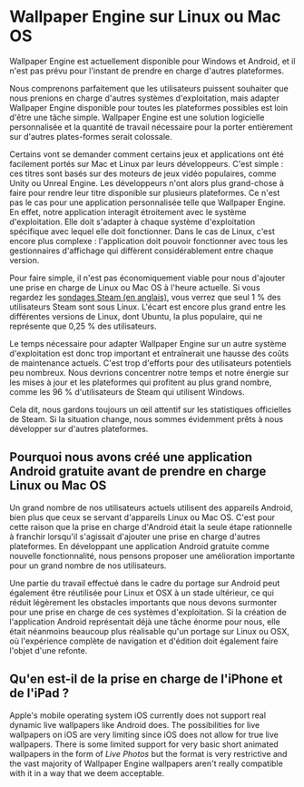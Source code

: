 # Wallpaper Engine sur Linux ou Mac OS

Wallpaper Engine est actuellement disponible pour Windows et Android, et il n'est pas prévu pour l'instant de prendre en charge d'autres plateformes.

Nous comprenons parfaitement que les utilisateurs puissent souhaiter que nous prenions en charge d'autres systèmes d'exploitation, mais adapter Wallpaper Engine disponible pour toutes les plateformes possibles est loin d'être une tâche simple. Wallpaper Engine est une solution logicielle personnalisée et la quantité de travail nécessaire pour la porter entièrement sur d'autres plates-formes serait colossale.

Certains vont se demander comment certains jeux et applications ont été facilement portés sur Mac et Linux par leurs développeurs. C'est simple : ces titres sont basés sur des moteurs de jeux vidéo populaires, comme Unity ou Unreal Engine. Les développeurs n'ont alors plus grand-chose à faire pour rendre leur titre disponible sur plusieurs plateformes. Ce n'est pas le cas pour une application personnalisée telle que Wallpaper Engine. En effet, notre application interagit étroitement avec le système d'exploitation. Elle doit s'adapter à chaque système d'exploitation spécifique avec lequel elle doit fonctionner. Dans le cas de Linux, c'est encore plus complexe : l'application doit pouvoir fonctionner avec tous les gestionnaires d'affichage qui diffèrent considérablement entre chaque version.

Pour faire simple, il n'est pas économiquement viable pour nous d'ajouter une prise en charge de Linux ou Mac OS à l'heure actuelle. Si vous regardez les [sondages Steam (en anglais)](https://store.steampowered.com/hwsurvey), vous verrez que seul 1 % des utilisateurs Steam sont sous Linux. L'écart est encore plus grand entre les différentes versions de Linux, dont Ubuntu, la plus populaire, qui ne représente que 0,25 % des utilisateurs.

Le temps nécessaire pour adapter Wallpaper Engine sur un autre système d'exploitation est donc trop important et entraînerait une hausse des coûts de maintenance actuels. C'est trop d'efforts pour des utilisateurs potentiels peu nombreux. Nous devrions concentrer notre temps et notre énergie sur les mises à jour et les plateformes qui profitent au plus grand nombre, comme les 96 % d'utilisateurs de Steam qui utilisent Windows.

Cela dit, nous gardons toujours un œil attentif sur les statistiques officielles de Steam. Si la situation change, nous sommes évidemment prêts à nous développer sur d'autres plateformes.

## Pourquoi nous avons créé une application Android gratuite avant de prendre en charge Linux ou Mac OS

Un grand nombre de nos utilisateurs actuels utilisent des appareils Android, bien plus que ceux se servant d'appareils Linux ou Mac OS. C'est pour cette raison que la prise en charge d'Android était la seule étape rationnelle à franchir lorsqu'il s'agissait d'ajouter une prise en charge d'autres plateformes. En développant une application Android gratuite comme nouvelle fonctionnalité, nous pensons proposer une amélioration importante pour un grand nombre de nos utilisateurs.

Une partie du travail effectué dans le cadre du portage sur Android peut également être réutilisée pour Linux et OSX à un stade ultérieur, ce qui réduit légèrement les obstacles importants que nous devons surmonter pour une prise en charge de ces systèmes d'exploitation. Si la création de l'application Android représentait déjà une tâche énorme pour nous, elle était néanmoins beaucoup plus réalisable qu'un portage sur Linux ou OSX, où l'expérience complète de navigation et d'édition doit également faire l'objet d'une refonte.

## Qu'en est-il de la prise en charge de l'iPhone et de l'iPad ?

Apple's mobile operating system iOS currently does not support real dynamic live wallpapers like Android does. The possibilities for live wallpapers on iOS are very limiting since iOS does not allow for true live wallpapers. There is some limited support for very basic short animated wallpapers in the form of *Live Photos* but the format is very restrictive and the vast majority of Wallpaper Engine wallpapers aren't really compatible with it in a way that we deem acceptable.